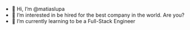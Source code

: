 - 👋 Hi, I’m @matiaslupa
- 👀 I’m interested in be hired for the best company in the world. Are you? 
- 🌱 I’m currently learning to be a Full-Stack Engineer


<!---
matiaslupa/matiaslupa is a ✨ special ✨ repository because its `README.md` (this file) appears on your GitHub profile.
You can click the Preview link to take a look at your changes.
--->
